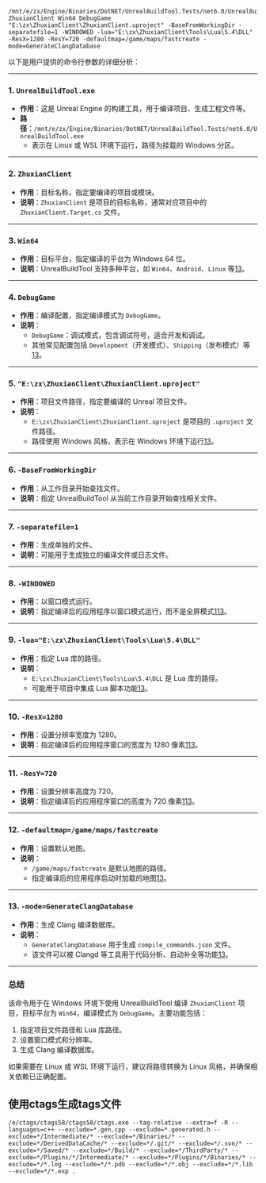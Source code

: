 ```
/mnt/e/zx/Engine/Binaries/DotNET/UnrealBuildTool.Tests/net6.0/UnrealBuildTool.exe ZhuxianClient Win64 DebugGame "E:\zx\ZhuxianClient\ZhuxianClient.uproject" -BaseFromWorkingDir -separatefile=1 -WINDOWED -lua="E:\zx\ZhuxianClient\Tools\Lua\5.4\DLL" -ResX=1280 -ResY=720 -defaultmap=/game/maps/fastcreate -mode=GenerateClangDatabase
```

以下是用户提供的命令行参数的详细分析：

---

### 1. **`UnrealBuildTool.exe`**
- **作用**：这是 Unreal Engine 的构建工具，用于编译项目、生成工程文件等。
- **路径**：`/mnt/e/zx/Engine/Binaries/DotNET/UnrealBuildTool.Tests/net6.0/UnrealBuildTool.exe`
  - 表示在 Linux 或 WSL 环境下运行，路径为挂载的 Windows 分区。

---

### 2. **`ZhuxianClient`**
- **作用**：目标名称，指定要编译的项目或模块。
- **说明**：`ZhuxianClient` 是项目的目标名称，通常对应项目中的 `ZhuxianClient.Target.cs` 文件。

---

### 3. **`Win64`**
- **作用**：目标平台，指定编译的平台为 Windows 64 位。
- **说明**：UnrealBuildTool 支持多种平台，如 `Win64`、`Android`、`Linux` 等[13](@ref)。

---

### 4. **`DebugGame`**
- **作用**：编译配置，指定编译模式为 `DebugGame`。
- **说明**：
  - `DebugGame`：调试模式，包含调试符号，适合开发和调试。
  - 其他常见配置包括 `Development`（开发模式）、`Shipping`（发布模式）等[13](@ref)。

---

### 5. **`"E:\zx\ZhuxianClient\ZhuxianClient.uproject"`**
- **作用**：项目文件路径，指定要编译的 Unreal 项目文件。
- **说明**：
  - `E:\zx\ZhuxianClient\ZhuxianClient.uproject` 是项目的 `.uproject` 文件路径。
  - 路径使用 Windows 风格，表示在 Windows 环境下运行[13](@ref)。

---

### 6. **`-BaseFromWorkingDir`**
- **作用**：从工作目录开始查找文件。
- **说明**：指定 UnrealBuildTool 从当前工作目录开始查找相关文件。

---

### 7. **`-separatefile=1`**
- **作用**：生成单独的文件。
- **说明**：可能用于生成独立的编译文件或日志文件。

---

### 8. **`-WINDOWED`**
- **作用**：以窗口模式运行。
- **说明**：指定编译后的应用程序以窗口模式运行，而不是全屏模式[113](@ref)。

---

### 9. **`-lua="E:\zx\ZhuxianClient\Tools\Lua\5.4\DLL"`**
- **作用**：指定 Lua 库的路径。
- **说明**：
  - `E:\zx\ZhuxianClient\Tools\Lua\5.4\DLL` 是 Lua 库的路径。
  - 可能用于项目中集成 Lua 脚本功能[13](@ref)。

---

### 10. **`-ResX=1280`**
- **作用**：设置分辨率宽度为 1280。
- **说明**：指定编译后的应用程序窗口的宽度为 1280 像素[113](@ref)。

---

### 11. **`-ResY=720`**
- **作用**：设置分辨率高度为 720。
- **说明**：指定编译后的应用程序窗口的高度为 720 像素[113](@ref)。

---

### 12. **`-defaultmap=/game/maps/fastcreate`**
- **作用**：设置默认地图。
- **说明**：
  - `/game/maps/fastcreate` 是默认地图的路径。
  - 指定编译后的应用程序启动时加载的地图[13](@ref)。

---

### 13. **`-mode=GenerateClangDatabase`**
- **作用**：生成 Clang 编译数据库。
- **说明**：
  - `GenerateClangDatabase` 用于生成 `compile_commands.json` 文件。
  - 该文件可以被 Clangd 等工具用于代码分析、自动补全等功能[13](@ref)。

---

### 总结
该命令用于在 Windows 环境下使用 UnrealBuildTool 编译 `ZhuxianClient` 项目，目标平台为 `Win64`，编译模式为 `DebugGame`。主要功能包括：
1. 指定项目文件路径和 Lua 库路径。
2. 设置窗口模式和分辨率。
3. 生成 Clang 编译数据库。

如果需要在 Linux 或 WSL 环境下运行，建议将路径转换为 Linux 风格，并确保相关依赖已正确配置。

## 使用ctags生成tags文件

```
/e/ctags/ctags58/ctags58/ctags.exe --tag-relative --extra=f -R --languages=c++ --exclude=*.gen.cpp --exclude=*.generated.h --exclude=*/Intermediate/* --exclude=*/Binaries/* --exclude=*/DerivedDataCache/* --exclude=*/.git/* --exclude=*/.svn/* --exclude=*/Saved/* --exclude=*/Build/* --exclude=*/ThirdParty/* --exclude=*/Plugins/*/Intermediate/* --exclude=*/Plugins/*/Binaries/* --exclude=*/*.log --exclude=*/*.pdb --exclude=*/*.obj --exclude=*/*.lib --exclude=*/*.exp .
```

